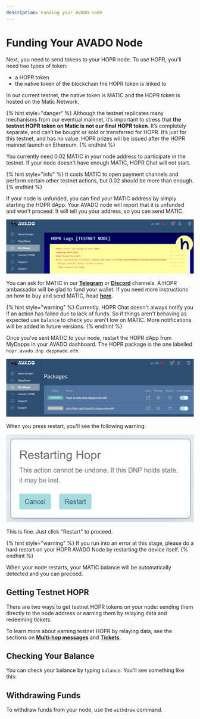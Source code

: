 ```yaml
---
description: Funding your AVADO node
---
```


# Funding Your AVADO Node

Next, you need to send tokens to your HOPR node. To use HOPR, you'll need two types of token:

- a HOPR token
- the native token of the blockchain the HOPR token is linked to

In our current testnet, the native token is MATIC and the HOPR token is hosted on the Matic Network.

{% hint style="danger" %}
Although the testnet replicates many mechanisms from our eventual mainnet, it’s important to stress that **the testnet HOPR token on Matic is not our final HOPR token**. It’s completely separate, and can’t be bought or sold or transferred for HOPR. It’s just for this testnet, and has no value. HOPR prizes will be issued after the HOPR mainnet launch on Ethereum.
{% endhint %}

You currently need 0.02 MATIC in your node address to participate in the testnet. If your node doesn't have enough MATIC, HOPR Chat will not start.

{% hint style="info" %}
It costs MATIC to open payment channels and perform certain other testnet actions, but 0.02 should be more than enough.
{% endhint %}

If your node is unfunded, you can find your MATIC address by simply starting the HOPR dApp. Your AVADO node will report that it is unfunded and won't proceed. It will tell you your address, so you can send MATIC.

![This message will display when you need to fund your AVADO node with MATIC](../.gitbook/assets/avado-matic-no-funds%20%281%29%20%281%29%20%281%29%20%281%29.png)

You can ask for MATIC in our [**Telegram**](https://t.me/hoprnet) or [**Discord**](https://discord.gg/dEAWC4G) channels. A HOPR ambassador will be glad to fund your wallet. If you need more instructions on how to buy and send MATIC, head [**here**](../core-concepts/tokens/native-tokens.md#getting-xdai).

{% hint style="warning" %}
Currently, HOPR Chat doesn't always notify you if an action has failed due to lack of funds. So if things aren't behaving as expected use `balance` to check you aren't low on MATIC. More notifications will be added in future versions.
{% endhint %}

Once you've sent MATIC to your node, restart the HOPR dApp from MyDapps in your AVADO dashboard. The HOPR package is the one labelled `hopr.avado.dnp.dappnode.eth`.

![Restarting your HOPR dApp](../.gitbook/assets/avado-restart-hopr%20%281%29%20%281%29%20%281%29%20%281%29.png)

When you press restart, you'll see the following warning:

![](../.gitbook/assets/avado-restart-warning%20%281%29%20%281%29%20%281%29%20%281%29.png)

This is fine. Just click "Restart" to proceed.

{% hint style="warning" %}
If you run into an error at this stage, please do a hard restart on your HOPR AVADO Node by restarting the device itself.
{% endhint %}

When your node restarts, your MATIC balance will be automatically detected and you can proceed.

## Getting Testnet HOPR

There are two ways to get testnet HOPR tokens on your node: sending them directly to the node address or earning them by relaying data and redeeming tickets.

To learn more about earning testnet HOPR by relaying data, see the sections on [**Multi-hop messages**](sending-a-multi-hop-message.md) and [**Tickets**](../hopr-chat-tutorial/redeeming-tickets.md).

## Checking Your Balance

You can check your balance by typing `balance`. You'll see something like this:

## Withdrawing Funds

To withdraw funds from your node, use the `withdraw` command.
